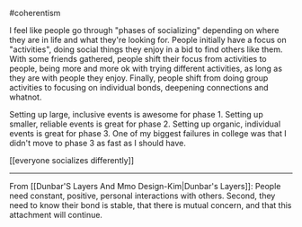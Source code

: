 #coherentism

I feel like people go through "phases of socializing" depending on where they are in life and what they're looking for. People initially have a focus on "activities", doing social things they enjoy in a bid to find others like them. With some friends gathered, people shift their focus from activities to people, being more and more ok with trying different activities, as long as they are with people they enjoy. Finally, people shift from doing group activities to focusing on individual bonds, deepening connections and whatnot.

Setting up large, inclusive events is awesome for phase 1. Setting up smaller, reliable events is great for phase 2. Setting up organic, individual events is great for phase 3. One of my biggest failures in college was that I didn't move to phase 3 as fast as I should have.

[[everyone socializes differently]]

-----

From [[Dunbar'S Layers And Mmo Design-Kim|Dunbar's Layers]]:  People need constant, positive, personal interactions with others. Second, they need to know their bond is stable, that there is mutual concern, and that this attachment will continue.
